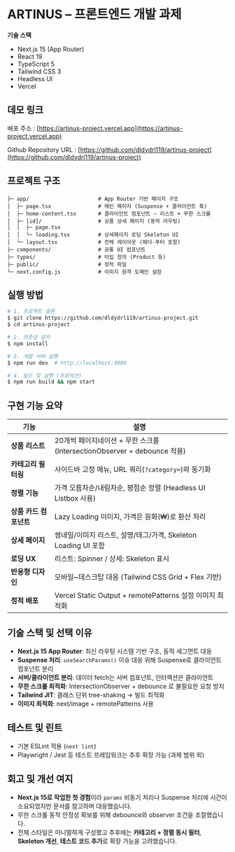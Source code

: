 # ARTINUS – 프론트엔드 개발 과제

 **기술 스택** 
 - Next.js 15 (App Router)
 - React 19
 - TypeScript 5
 - Tailwind CSS 3
 - Headless UI
 - Vercel


## 데모 링크

배포 주소 : [https://artinus-project.vercel.app](https://artinus-project.vercel.app)

Github Repository URL : [https://github.com/dldydrl119/artinus-project](https://github.com/dldydrl119/artinus-project)

## 프로젝트 구조

```
├─ app/                      # App Router 기반 페이지 구조
│  ├─ page.tsx               # 메인 페이지 (Suspense + 클라이언트 훅)
│  ├─ home-content.tsx       # 클라이언트 컴포넌트 – 리스트 + 무한 스크롤
│  ├─ [id]/                  # 상품 상세 페이지 (동적 라우팅)
│  │  ├─ page.tsx
│  │  └─ loading.tsx         # 상세페이지 로딩 Skeleton UI
│  └─ layout.tsx             # 전체 레이아웃 (헤더·푸터 포함)
├─ components/               # 공통 UI 컴포넌트
├─ types/                    # 타입 정의 (Product 등)
├─ public/                   # 정적 파일
└─ next.config.js            # 이미지 원격 도메인 설정
```


## 실행 방법

```bash
# 1. 프로젝트 클론
$ git clone https://github.com/dldydrl119/artinus-project.git
$ cd artinus-project

# 2. 의존성 설치
$ npm install

# 3. 개발 서버 실행
$ npm run dev  # http://localhost:3000

# 4. 빌드 및 실행 (프로덕션)
$ npm run build && npm start
```


## 구현 기능 요약

| 기능             | 설명                                                        |
| -------------- | --------------------------------------------------------- |
| **상품 리스트**     | 20개씩 페이지네이션 + 무한 스크롤 (IntersectionObserver + debounce 적용) |
| **카테고리 필터링**   | 사이드바 고정 메뉴, URL 쿼리(`?category=`)와 동기화                     |
| **정렬 기능**      | 가격 오름차순/내림차순, 평점순 정렬 (Headless UI Listbox 사용)             |
| **상품 카드 컴포넌트** | Lazy Loading 이미지, 가격은 원화(₩)로 환산 처리                        |
| **상세 페이지**     | 썸네일/이미지 리스트, 설명/태그/가격, Skeleton Loading UI 포함             |
| **로딩 UX**      | 리스트: Spinner / 상세: Skeleton 표시                            |
| **반응형 디자인**    | 모바일\~데스크탑 대응 (Tailwind CSS Grid + Flex 기반)                |
| **정적 배포**      | Vercel Static Output + remotePatterns 설정 이미지 최적화          |


## 기술 스택 및 선택 이유

* **Next.js 15 App Router**: 최신 라우팅 시스템 기반 구조, 동적 세그먼트 대응
* **Suspense 처리**: `useSearchParams()` 이슈 대응 위해 Suspense로 클라이언트 컴포넌트 분리
* **서버/클라이언트 분리**: 데이터 fetch는 서버 컴포넌트, 인터랙션은 클라이언트
* **무한 스크롤 최적화**: IntersectionObserver + debounce 로 불필요한 요청 방지
* **Tailwind JIT**: 클래스 단위 tree-shaking → 빌드 최적화
* **이미지 최적화**: next/image + remotePatterns 사용


## 테스트 및 린트

* 기본 ESLint 적용 (`next lint`)
* Playwright / Jest 등 테스트 프레임워크는 추후 확장 가능 (과제 범위 외)


## 회고 및 개선 여지

* **Next.js 15로 작업한 첫 경험**이라 `params` 비동기 처리나 Suspense 처리에 시간이 소요되었지만 문서를 참고하며 대응했습니다.
* 무한 스크롤 동작 안정성 확보를 위해 debounce와 observer 조건을 조절했습니다.
* 전체 스타일은 미니멀하게 구성했고 추후에는 **카테고리 + 정렬 동시 필터**, **Skeleton 개선**, **테스트 코드 추가**로 확장 가능을 고려했습니다.



